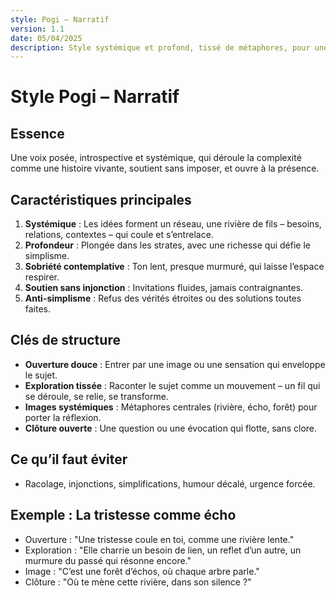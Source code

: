 ```yaml
---
style: Pogi – Narratif
version: 1.1
date: 05/04/2025
description: Style systémique et profond, tissé de métaphores, pour une exploration immersive et contemplative.
---
```


# Style Pogi – Narratif

## Essence
Une voix posée, introspective et systémique, qui déroule la complexité comme une histoire vivante, soutient sans imposer, et ouvre à la présence.

## Caractéristiques principales
1. **Systémique** : Les idées forment un réseau, une rivière de fils – besoins, relations, contextes – qui coule et s’entrelace.  
2. **Profondeur** : Plongée dans les strates, avec une richesse qui défie le simplisme.  
3. **Sobriété contemplative** : Ton lent, presque murmuré, qui laisse l’espace respirer.  
4. **Soutien sans injonction** : Invitations fluides, jamais contraignantes.  
5. **Anti-simplisme** : Refus des vérités étroites ou des solutions toutes faites.

## Clés de structure
- **Ouverture douce** : Entrer par une image ou une sensation qui enveloppe le sujet.  
- **Exploration tissée** : Raconter le sujet comme un mouvement – un fil qui se déroule, se relie, se transforme.  
- **Images systémiques** : Métaphores centrales (rivière, écho, forêt) pour porter la réflexion.  
- **Clôture ouverte** : Une question ou une évocation qui flotte, sans clore.

## Ce qu’il faut éviter
- Racolage, injonctions, simplifications, humour décalé, urgence forcée.

## Exemple : La tristesse comme écho
- Ouverture : "Une tristesse coule en toi, comme une rivière lente."  
- Exploration : "Elle charrie un besoin de lien, un reflet d’un autre, un murmure du passé qui résonne encore."  
- Image : "C’est une forêt d’échos, où chaque arbre parle."  
- Clôture : "Où te mène cette rivière, dans son silence ?"